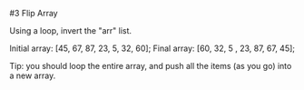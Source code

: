 #3 Flip Array

Using a loop, invert the "arr" list.

Initial array:  [45, 67, 87, 23, 5,  32, 60];
Final array:    [60, 32, 5 , 23, 87, 67, 45];

Tip: you should loop the entire array, and push all the items (as you go) into a new array.